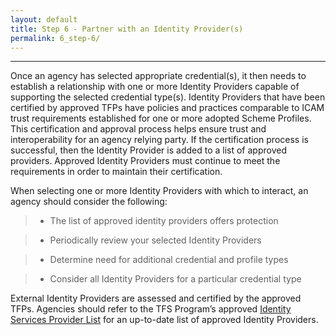 ```yaml
---
layout: default
title: Step 6 - Partner with an Identity Provider(s)
permalink: 6_step-6/
---
```

<script>
$(function() {
  $( "#accordion" ).accordion({
    heightStyle: "content",
    collapsible: "true",
    active: "false"
  });
});
</script>

<script src="https://use.fontawesome.com/e20c671b68.js"></script>
-----------------------------------------------------------

Once an agency has selected appropriate credential(s), it then needs to establish a relationship with one or more Identity Providers capable of supporting the selected credential type(s). Identity Providers that have been certified by approved TFPs have policies and practices comparable to ICAM trust requirements established for one or more adopted Scheme Profiles. This certification and approval process helps ensure trust and interoperability for an agency relying party. If the certification process is successful, then the Identity Provider is added to a list of approved providers. Approved Identity Providers must continue to meet the requirements in order to maintain their certification.

When selecting one or more Identity Providers with which to interact, an agency should consider the following: 

> * The list of approved identity providers offers protection 

> * Periodically review your selected Identity Providers 

> * Determine need for additional credential and profile types 

> * Consider all Identity Providers for a particular credential type 

External Identity Providers are assessed and certified by the approved TFPs. Agencies should refer to the TFS Program’s approved <a href="https://www.idmanagement.gov/IDM/IDMFicamProductSearchPage" target="_blank"> Identity Services Provider List</a> for an up-to-date list of approved Identity Providers.




















